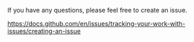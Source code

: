 
If you have any questions, please feel free to create an issue.

https://docs.github.com/en/issues/tracking-your-work-with-issues/creating-an-issue
